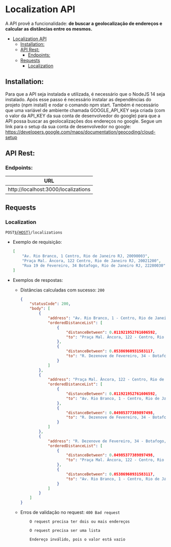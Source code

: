 # Localization API

A API provê a funcionalidade:
**de buscar a geolocalização de endereços e calcular as distâncias entre os mesmos.**

- [Localization API](#localization-api)
  - [Installation:](#installation)
  - [API Rest:](#api-rest)
    - [Endpoints:](#endpoints)
  - [Requests](#requests)
    - [Localization](#localization)

## Installation:
Para que a API seja instalada e utilizada, é necessário que o NodeJS 14 seja instalado. Após esse passo é necessário instalar as dependências do projeto (npm install) e rodar o comando npm start. Também é necessário que uma variável de ambiente chamada GOOGLE_API_KEY seja criada (com o valor da API_KEY da sua conta de desenvolvedor do google) para que a API possa buscar as geolocalizações dos endereços no google. Segue um link para o setup da sua conta de desenvolvedor no google: https://developers.google.com/maps/documentation/geocoding/cloud-setup

## API Rest:
### Endpoints:
| URL                                    |
| -------------------------------------- |
| http://localhost:3000/localizations |

## Requests
### Localization

`POST`[`${HOST}`](#end-points)`/localizations`

-   Exemplo de requisição:

    ```json
    [
        "Av. Rio Branco, 1 Centro, Rio de Janeiro RJ, 20090003",
        "Praça Mal. Âncora, 122 Centro, Rio de Janeiro RJ, 20021200",
        "Rua 19 de Fevereiro, 34 Botafogo, Rio de Janeiro RJ, 22280030"
    ]
    ```

-   Exemplos de respostas:

    -   Distâncias calculadas com sucesso: `200`
        ```json
        {
            "statusCode": 200,
            "body": [
                {
                    "address": "Av. Rio Branco, 1 - Centro, Rio de Janeiro - RJ, 20090-003, Brazil",
                    "orderedDistanceList": [
                        {
                            "distanceBetween": 0.011921952761606592,
                            "to": "Praça Mal. Âncora, 122 - Centro, Rio de Janeiro - RJ, 20021-200, Brazil"
                        },
                        {
                            "distanceBetween": 0.05386960931583117,
                            "to": "R. Dezenove de Fevereiro, 34 - Botafogo, Rio de Janeiro - RJ, 22280-030, Brazil"
                        }
                    ]
                },
                {
                    "address": "Praça Mal. Âncora, 122 - Centro, Rio de Janeiro - RJ, 20021-200, Brazil",
                    "orderedDistanceList": [
                        {
                            "distanceBetween": 0.011921952761606592,
                            "to": "Av. Rio Branco, 1 - Centro, Rio de Janeiro - RJ, 20090-003, Brazil"
                        },
                        {
                            "distanceBetween": 0.04985377389897498,
                            "to": "R. Dezenove de Fevereiro, 34 - Botafogo, Rio de Janeiro - RJ, 22280-030, Brazil"
                        }
                    ]
                },
                {
                    "address": "R. Dezenove de Fevereiro, 34 - Botafogo, Rio de Janeiro - RJ, 22280-030, Brazil",
                    "orderedDistanceList": [
                        {
                            "distanceBetween": 0.04985377389897498,
                            "to": "Praça Mal. Âncora, 122 - Centro, Rio de Janeiro - RJ, 20021-200, Brazil"
                        },
                        {
                            "distanceBetween": 0.05386960931583117,
                            "to": "Av. Rio Branco, 1 - Centro, Rio de Janeiro - RJ, 20090-003, Brazil"
                        }
                    ]
                }
            ]
        }
        ```

    -   Erros de validação no request: `400 Bad request`

        ```
            O request precisa ter dois ou mais endereços
        ```
        ```
            O request precisa ser uma lista
        ```
        ```
            Endereço inválido, pois o valor está vazio
        ```
